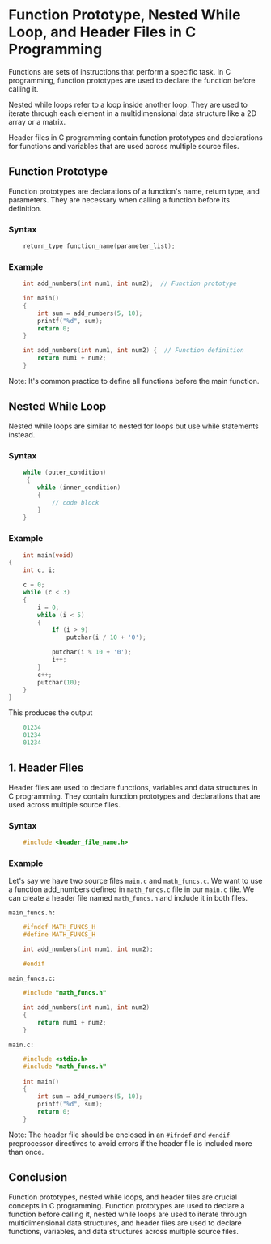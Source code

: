 # Function Prototype, Nested While Loop, and Header Files in C Programming
Functions are sets of instructions that perform a specific task. In C programming, function prototypes are used to declare the function before calling it.

Nested while loops refer to a loop inside another loop. They are used to iterate through each element in a multidimensional data structure like a 2D array or a matrix.

Header files in C programming contain function prototypes and declarations for functions and variables that are used across multiple source files.

## Function Prototype
Function prototypes are declarations of a function's name, return type, and parameters. They are necessary when calling a function before its definition.
### Syntax
```c
    return_type function_name(parameter_list);
```
### Example
```c
    int add_numbers(int num1, int num2);  // Function prototype

    int main() 
    {
        int sum = add_numbers(5, 10);
        printf("%d", sum);
        return 0;
    }

    int add_numbers(int num1, int num2) {  // Function definition
        return num1 + num2;
    }
```
Note: It's common practice to define all functions before the main function.

## Nested While Loop
Nested while loops are similar to nested for loops but use while statements instead.
### Syntax
```c
    while (outer_condition)
     {
        while (inner_condition)
        {
            // code block
        }
    }
```

### Example
```c
    int main(void)
{
	int c, i;

	c = 0;
	while (c < 3)
	{
		i = 0;
		while (i < 5)
		{
			if (i > 9)
				putchar(i / 10 + '0');

			putchar(i % 10 + '0');
			i++;
		}
		c++;
		putchar(10);
	}
}
```
This produces the output
```c
    01234
    01234
    01234
```
## 1. Header Files
Header files are used to declare functions, variables and data structures in C programming. They contain function prototypes and declarations that are used across multiple source files.
### Syntax
```c
    #include <header_file_name.h>
```
### Example
Let's say we have two source files `main.c` and `math_funcs.c`. We want to use a function add_numbers defined in `math_funcs.c` file in our `main.c` file. We can create a header file named `math_funcs.h` and include it in both files.

`main_funcs.h:`
```c
    #ifndef MATH_FUNCS_H
    #define MATH_FUNCS_H

    int add_numbers(int num1, int num2);

    #endif
```
`main_funcs.c:`
```c
    #include "math_funcs.h"
    
    int add_numbers(int num1, int num2) 
    {
        return num1 + num2;
    }    
```
`main.c:`
```c
    #include <stdio.h>
    #include "math_funcs.h"
    
    int main()
    {
        int sum = add_numbers(5, 10);
        printf("%d", sum);
        return 0;
    }
```
Note: The header file should be enclosed in an `#ifndef` and `#endif` preprocessor directives to avoid errors if the header file is included more than once.

## Conclusion
Function prototypes, nested while loops, and header files are crucial concepts in C programming. Function prototypes are used to declare a function before calling it, nested while loops are used to iterate through multidimensional data structures, and header files are used to declare functions, variables, and data structures across multiple source files.
